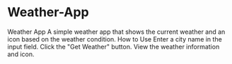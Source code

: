 # Weather-App
Weather App A simple weather app that shows the current weather and an icon based on the weather condition.  How to Use Enter a city name in the input field. Click the "Get Weather" button. View the weather information and icon.
